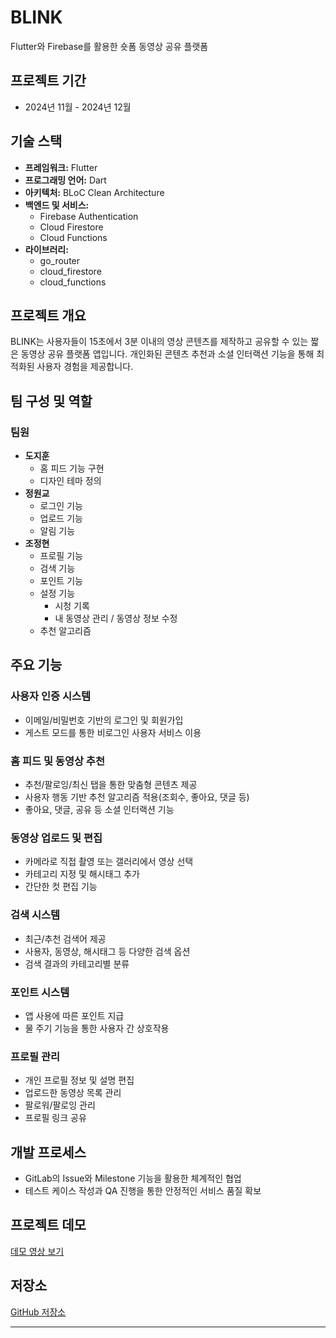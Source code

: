 # BLINK

Flutter와 Firebase를 활용한 숏폼 동영상 공유 플랫폼

## 프로젝트 기간
- 2024년 11월 - 2024년 12월

## 기술 스택
- **프레임워크:** Flutter
- **프로그래밍 언어:** Dart
- **아키텍처:** BLoC Clean Architecture
- **백엔드 및 서비스:**
  - Firebase Authentication
  - Cloud Firestore
  - Cloud Functions
- **라이브러리:**
  - go_router
  - cloud_firestore
  - cloud_functions

## 프로젝트 개요
BLINK는 사용자들이 15초에서 3분 이내의 영상 콘텐츠를 제작하고 공유할 수 있는 짧은 동영상 공유 플랫폼 앱입니다. 개인화된 콘텐츠 추천과 소셜 인터랙션 기능을 통해 최적화된 사용자 경험을 제공합니다.

## 팀 구성 및 역할
### 팀원
- **도지훈**
  - 홈 피드 기능 구현
  - 디자인 테마 정의
- **정원교**
  - 로그인 기능
  - 업로드 기능
  - 알림 기능
- **조정현**
  - 프로필 기능
  - 검색 기능
  - 포인트 기능
  - 설정 기능
    - 시청 기록
    - 내 동영상 관리 / 동영상 정보 수정
  - 추천 알고리즘

## 주요 기능

### 사용자 인증 시스템
- 이메일/비밀번호 기반의 로그인 및 회원가입
- 게스트 모드를 통한 비로그인 사용자 서비스 이용

### 홈 피드 및 동영상 추천
- 추천/팔로잉/최신 탭을 통한 맞춤형 콘텐츠 제공
- 사용자 행동 기반 추천 알고리즘 적용(조회수, 좋아요, 댓글 등)
- 좋아요, 댓글, 공유 등 소셜 인터랙션 기능

### 동영상 업로드 및 편집
- 카메라로 직접 촬영 또는 갤러리에서 영상 선택
- 카테고리 지정 및 해시태그 추가
- 간단한 컷 편집 기능

### 검색 시스템
- 최근/추천 검색어 제공
- 사용자, 동영상, 해시태그 등 다양한 검색 옵션
- 검색 결과의 카테고리별 분류

### 포인트 시스템
- 앱 사용에 따른 포인트 지급
- 물 주기 기능을 통한 사용자 간 상호작용

### 프로필 관리
- 개인 프로필 정보 및 설명 편집
- 업로드한 동영상 목록 관리
- 팔로워/팔로잉 관리
- 프로필 링크 공유

## 개발 프로세스
- GitLab의 Issue와 Milestone 기능을 활용한 체계적인 협업
- 테스트 케이스 작성과 QA 진행을 통한 안정적인 서비스 품질 확보

## 프로젝트 데모
[데모 영상 보기](https://www.youtube.com/watch?v=rjbsGv-NxRM)

## 저장소
[GitHub 저장소](https://github.com/JeongHyeon-Jo/Blink/tree/main)

---
